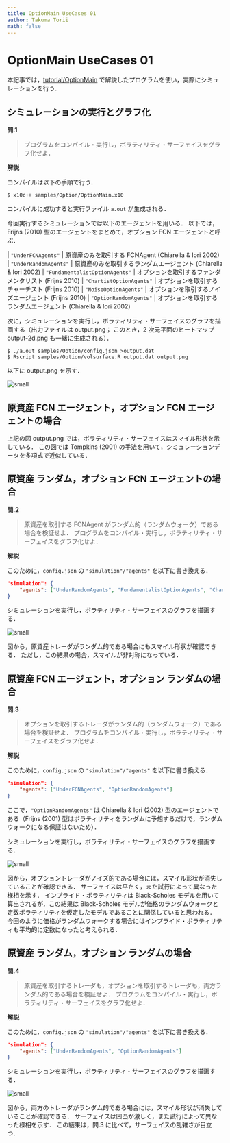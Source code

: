 ```yaml
---
title: OptionMain UseCases 01
author: Takuma Torii
math: false
---
```


# OptionMain UseCases 01

本記事では，[tutorial/OptionMain](OptionMain) で解説したプログラムを使い，実際にシミュレーションを行う．


## シミュレーションの実行とグラフ化

**問.1**

> プログラムをコンパイル・実行し，ボラティリティ・サーフェイスをグラフ化せよ．

**解説**

コンパイルは以下の手順で行う．

```
$ x10c++ samples/Option/OptionMain.x10
```

コンパイルに成功すると実行ファイル `a.out` が生成される．

今回実行するシミュレーションでは以下のエージェントを用いる．
以下では，Frijns (2010) 型のエージェントをまとめて，オプション FCN エージェントと呼ぶ．

| `"UnderFCNAgents"` | 原資産のみを取引する FCNAgent (Chiarella & Iori 2002)
| `"UnderRandomAgents"` | 原資産のみを取引するランダムエージェント (Chiarella & Iori 2002)
| `"FundamentalistOptionAgents"` | オプションを取引するファンダメンタリスト (Frijns 2010)
| `"ChartistOptionAgents"` | オプションを取引するチャーチスト (Frijns 2010)
| `"NoiseOptionAgents"` | オプションを取引するノイズエージェント (Frijns 2010)
| `"OptionRandomAgents"` | オプションを取引するランダムエージェント (Chiarella & Iori 2002)

次に，シミュレーションを実行し，ボラティリティ・サーフェイスのグラフを描画する（出力ファイルは output.png； このとき，2 次元平面のヒートマップ output-2d.png も一緒に生成される）．

```
$ ./a.out samples/Option/config.json >output.dat
$ Rscript samples/Option/volsurface.R output.dat output.png
```

以下に output.png を示す．

![small](/tutorial/OptionMain.figs/figXX-fcn-fcn.png)


## 原資産 FCN エージェント，オプション FCN エージェントの場合

上記の図 output.png では，ボラティリティ・サーフェイスはスマイル形状を示している．
この図では Tompkins (2001) の手法を用いて，シミュレーションデータを多項式で近似している．


## 原資産 ランダム，オプション FCN エージェントの場合

**問.2**

> 原資産を取引する FCNAgent がランダム的（ランダムウォーク）である場合を検証せよ．
> プログラムをコンパイル・実行し，ボラティリティ・サーフェイスをグラフ化せよ．

**解説**

このために，`config.json` の `"simulation"/"agents"` を以下に書き換える．

```json
"simulation": {
    "agents": ["UnderRandomAgents", "FundamentalistOptionAgents", "ChartistOptionAgents", "NoiseOptionAgents"]
}
```

シミュレーションを実行し，ボラティリティ・サーフェイスのグラフを描画する．

![small](/tutorial/OptionMain.figs/figXX-n-fcn.png)

図から，原資産トレーダがランダム的である場合にもスマイル形状が確認できる．
ただし，この結果の場合，スマイルが非対称になっている．


## 原資産 FCN エージェント，オプション ランダムの場合

**問.3**

> オプションを取引するトレーダがランダム的（ランダムウォーク）である場合を検証せよ．
> プログラムをコンパイル・実行し，ボラティリティ・サーフェイスをグラフ化せよ．

**解説**

このために，`config.json` の `"simulation"/"agents"` を以下に書き換える．

```json
"simulation": {
    "agents": ["UnderFCNAgents", "OptionRandomAgents"]
}
```

ここで，`"OptionRandomAgents"` は Chiarella & Iori (2002) 型のエージェントである（Frijns (2001) 型はボラティリティをランダムに予想するだけで，ランダムウォークになる保証はないため）．

シミュレーションを実行し，ボラティリティ・サーフェイスのグラフを描画する．

![small](/tutorial/OptionMain.figs/figXX-fcn-n.png)

図から，オプショントレーダがノイズ的である場合には，スマイル形状が消失していることが確認できる．
サーフェイスは平たく，また試行によって異なった様相を示す．
インプライド・ボラティリティは Black-Scholes モデルを用いて算出されるが，この結果は Black-Scholes モデルが価格のランダムウォークと定数ボラティリティを仮定したモデルであることに関係していると思われる．
今回のように価格がランダムウォークする場合にはインプライド・ボラティリティも平均的に定数になったと考えられる．


## 原資産 ランダム，オプション ランダムの場合

**問.4**

> 原資産を取引するトレーダも，オプションを取引するトレーダも，両方ランダム的である場合を検証せよ．
> プログラムをコンパイル・実行し，ボラティリティ・サーフェイスをグラフ化せよ．

**解説**

このために，`config.json` の `"simulation"/"agents"` を以下に書き換える．

```json
"simulation": {
    "agents": ["UnderRandomAgents", "OptionRandomAgents"]
}
```

シミュレーションを実行し，ボラティリティ・サーフェイスのグラフを描画する．

![small](/tutorial/OptionMain.figs/figXX-n-n.png)

図から，両方のトレーダがランダム的である場合には，スマイル形状が消失していることが確認できる．
サーフェイスは凹凸が激しく，また試行によって異なった様相を示す．
この結果は，問.3 に比べて，サーフェイスの乱雑さが目立つ．



